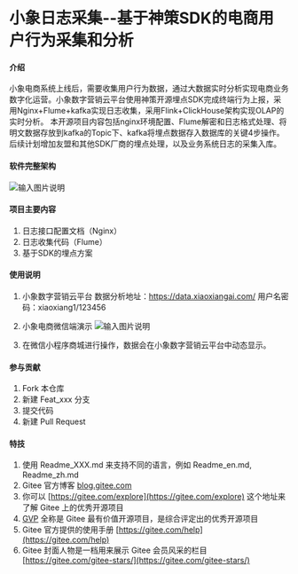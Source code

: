 # 小象日志采集--基于神策SDK的电商用户行为采集和分析

#### 介绍
小象电商系统上线后，需要收集用户行为数据，通过大数据实时分析实现电商业务数字化运营。小象数字营销云平台使用神策开源埋点SDK完成终端行为上报，采用Nginx+Flume+kafka实现日志收集，采用Flink+ClickHouse架构实现OLAP的实时分析。
本开源项目内容包括nginx环境配置、Flume解密和日志格式处理、将明文数据存放到kafka的Topic下、kafka将埋点数据存入数据库的关键4步操作。后续计划增加友盟和其他SDK厂商的埋点处理，以及业务系统日志的采集入库。

#### 软件完整架构
![输入图片说明](https://images.gitee.com/uploads/images/2021/0427/092847_e6c637d8_5325125.png "屏幕截图.png")


#### 项目主要内容

1.  日志接口配置文档（Nginx）
2.  日志收集代码（Flume）
3.  基于SDK的埋点方案

#### 使用说明

1.  小象数字营销云平台
数据分析地址：https://data.xiaoxiangai.com/   用户名密码：xiaoxiang1/123456

2.  小象电商微信端演示
![输入图片说明](https://images.gitee.com/uploads/images/2021/0427/103121_7638f5ba_5325125.png "屏幕截图.png")

3.  在微信小程序商城进行操作，数据会在小象数字营销云平台中动态显示。

#### 参与贡献

1.  Fork 本仓库
2.  新建 Feat_xxx 分支
3.  提交代码
4.  新建 Pull Request


#### 特技

1.  使用 Readme\_XXX.md 来支持不同的语言，例如 Readme\_en.md, Readme\_zh.md
2.  Gitee 官方博客 [blog.gitee.com](https://blog.gitee.com)
3.  你可以 [https://gitee.com/explore](https://gitee.com/explore) 这个地址来了解 Gitee 上的优秀开源项目
4.  [GVP](https://gitee.com/gvp) 全称是 Gitee 最有价值开源项目，是综合评定出的优秀开源项目
5.  Gitee 官方提供的使用手册 [https://gitee.com/help](https://gitee.com/help)
6.  Gitee 封面人物是一档用来展示 Gitee 会员风采的栏目 [https://gitee.com/gitee-stars/](https://gitee.com/gitee-stars/)
